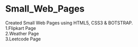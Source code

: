 # Small_Web_Pages

Created Small Web Pages using HTML5, CSS3 & BOTSTRAP.
<br>
1.Flipkart Page
<br>
2.Weather Page
<br>
3.Leetcode Page
